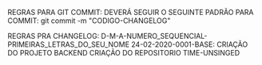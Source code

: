 REGRAS PARA GIT COMMIT:
DEVERÁ SEGUIR O SEGUINTE
PADRÃO PARA COMMIT:
git commit -m "CODIGO-CHANGELOG"


REGRAS PRA CHANGELOG:
D-M-A-NUMERO_SEQUENCIAL-PRIMEIRAS_LETRAS_DO_SEU_NOME
24-02-2020-0001-BASE:
CRIAÇÃO DO PROJETO BACKEND
CRIAÇÃO DO REPOSITORIO TIME-UNSINGED